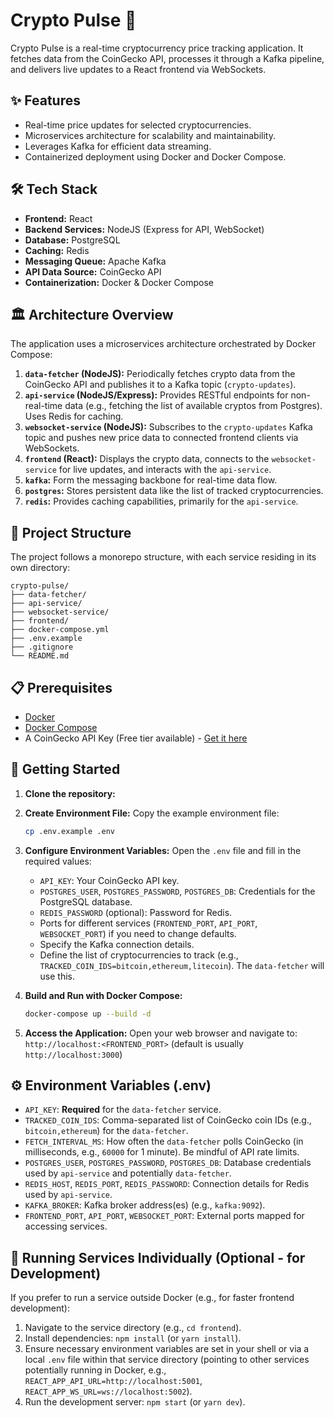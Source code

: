 # Crypto Pulse 🚀

Crypto Pulse is a real-time cryptocurrency price tracking application. It fetches data from the CoinGecko API, processes it through a Kafka pipeline, and delivers live updates to a React frontend via WebSockets.

## ✨ Features

* Real-time price updates for selected cryptocurrencies.
* Microservices architecture for scalability and maintainability.
* Leverages Kafka for efficient data streaming.
* Containerized deployment using Docker and Docker Compose.

## 🛠️ Tech Stack

* **Frontend:** React
* **Backend Services:** NodeJS (Express for API, WebSocket)
* **Database:** PostgreSQL
* **Caching:** Redis
* **Messaging Queue:** Apache Kafka
* **API Data Source:** CoinGecko API
* **Containerization:** Docker & Docker Compose

## 🏛️ Architecture Overview

The application uses a microservices architecture orchestrated by Docker Compose:

1.  **`data-fetcher` (NodeJS):** Periodically fetches crypto data from the CoinGecko API and publishes it to a Kafka topic (`crypto-updates`).
2.  **`api-service` (NodeJS/Express):** Provides RESTful endpoints for non-real-time data (e.g., fetching the list of available cryptos from Postgres). Uses Redis for caching.
3.  **`websocket-service` (NodeJS):** Subscribes to the `crypto-updates` Kafka topic and pushes new price data to connected frontend clients via WebSockets.
4.  **`frontend` (React):** Displays the crypto data, connects to the `websocket-service` for live updates, and interacts with the `api-service`.
5.  **`kafka`:** Form the messaging backbone for real-time data flow.
6.  **`postgres`:** Stores persistent data like the list of tracked cryptocurrencies.
7.  **`redis`:** Provides caching capabilities, primarily for the `api-service`.

## 📁 Project Structure

The project follows a monorepo structure, with each service residing in its own directory:

```
crypto-pulse/
├── data-fetcher/
├── api-service/
├── websocket-service/
├── frontend/
├── docker-compose.yml
├── .env.example
├── .gitignore
└── README.md
```

## 📋 Prerequisites

* [Docker](https://docs.docker.com/get-docker/)
* [Docker Compose](https://docs.docker.com/compose/install/)
* A CoinGecko API Key (Free tier available) - [Get it here](https://www.coingecko.com/en/api)

## 🚀 Getting Started

1.  **Clone the repository:**

2.  **Create Environment File:**
    Copy the example environment file:
    ```bash
    cp .env.example .env
    ```

3.  **Configure Environment Variables:**
    Open the `.env` file and fill in the required values:
    * `API_KEY`: Your CoinGecko API key.
    * `POSTGRES_USER`, `POSTGRES_PASSWORD`, `POSTGRES_DB`: Credentials for the PostgreSQL database.
    * `REDIS_PASSWORD` (optional): Password for Redis.
    * Ports for different services (`FRONTEND_PORT`, `API_PORT`, `WEBSOCKET_PORT`) if you need to change defaults.
    * Specify the Kafka connection details.
    * Define the list of cryptocurrencies to track (e.g., `TRACKED_COIN_IDS=bitcoin,ethereum,litecoin`). The `data-fetcher` will use this.

4.  **Build and Run with Docker Compose:**
    ```bash
    docker-compose up --build -d
    ```

5.  **Access the Application:**
    Open your web browser and navigate to:
    `http://localhost:<FRONTEND_PORT>` (default is usually `http://localhost:3000`)

## ⚙️ Environment Variables (.env)

* `API_KEY`: **Required** for the `data-fetcher` service.
* `TRACKED_COIN_IDS`: Comma-separated list of CoinGecko coin IDs (e.g., `bitcoin,ethereum`) for the `data-fetcher`.
* `FETCH_INTERVAL_MS`: How often the `data-fetcher` polls CoinGecko (in milliseconds, e.g., `60000` for 1 minute). Be mindful of API rate limits.
* `POSTGRES_USER`, `POSTGRES_PASSWORD`, `POSTGRES_DB`: Database credentials used by `api-service` and potentially `data-fetcher`.
* `REDIS_HOST`, `REDIS_PORT`, `REDIS_PASSWORD`: Connection details for Redis used by `api-service`.
* `KAFKA_BROKER`: Kafka broker address(es) (e.g., `kafka:9092`).
* `FRONTEND_PORT`, `API_PORT`, `WEBSOCKET_PORT`: External ports mapped for accessing services.

## 🔧 Running Services Individually (Optional - for Development)

If you prefer to run a service outside Docker (e.g., for faster frontend development):

1.  Navigate to the service directory (e.g., `cd frontend`).
2.  Install dependencies: `npm install` (or `yarn install`).
3.  Ensure necessary environment variables are set in your shell or via a local `.env` file within that service directory (pointing to other services potentially running in Docker, e.g., `REACT_APP_API_URL=http://localhost:5001`, `REACT_APP_WS_URL=ws://localhost:5002`).
4.  Run the development server: `npm start` (or `yarn dev`).
